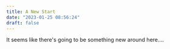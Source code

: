 ```yaml
---
title: A New Start
date: "2023-01-25 08:56:24"
draft: false
---
```

It seems like there's going to be something new around here....

